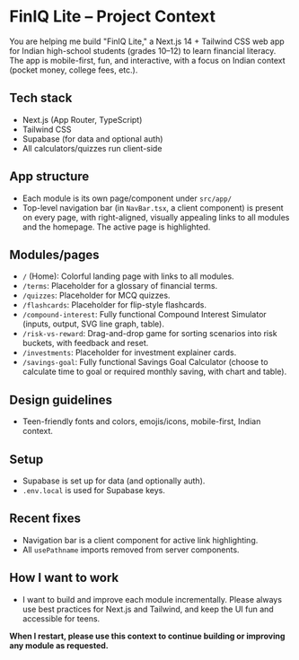 # FinIQ Lite – Project Context

You are helping me build "FinIQ Lite," a Next.js 14 + Tailwind CSS web app for Indian high-school students (grades 10–12) to learn financial literacy. The app is mobile-first, fun, and interactive, with a focus on Indian context (pocket money, college fees, etc.).

## Tech stack
- Next.js (App Router, TypeScript)
- Tailwind CSS
- Supabase (for data and optional auth)
- All calculators/quizzes run client-side

## App structure
- Each module is its own page/component under `src/app/`
- Top-level navigation bar (in `NavBar.tsx`, a client component) is present on every page, with right-aligned, visually appealing links to all modules and the homepage. The active page is highlighted.

## Modules/pages
- `/` (Home): Colorful landing page with links to all modules.
- `/terms`: Placeholder for a glossary of financial terms.
- `/quizzes`: Placeholder for MCQ quizzes.
- `/flashcards`: Placeholder for flip-style flashcards.
- `/compound-interest`: Fully functional Compound Interest Simulator (inputs, output, SVG line graph, table).
- `/risk-vs-reward`: Drag-and-drop game for sorting scenarios into risk buckets, with feedback and reset.
- `/investments`: Placeholder for investment explainer cards.
- `/savings-goal`: Fully functional Savings Goal Calculator (choose to calculate time to goal or required monthly saving, with chart and table).

## Design guidelines
- Teen-friendly fonts and colors, emojis/icons, mobile-first, Indian context.

## Setup
- Supabase is set up for data (and optionally auth).
- `.env.local` is used for Supabase keys.

## Recent fixes
- Navigation bar is a client component for active link highlighting.
- All `usePathname` imports removed from server components.

## How I want to work
- I want to build and improve each module incrementally. Please always use best practices for Next.js and Tailwind, and keep the UI fun and accessible for teens.

**When I restart, please use this context to continue building or improving any module as requested.** 